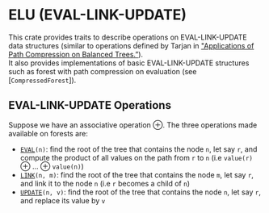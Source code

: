# ELU (EVAL-LINK-UPDATE)
This crate provides traits to describe operations on EVAL-LINK-UPDATE data structures (similar to operations defined by Tarjan in ["Applications of Path Compression on Balanced Trees.”](https://doi.org/10.1145/322154.322161)).  
It also provides implementations of basic EVAL-LINK-UPDATE structures such as forest with path compression on evaluation (see [`CompressedForest`]).

## EVAL-LINK-UPDATE Operations
Suppose we have an associative operation ⊕. The three operations made available on forests are:
- [`EVAL`](EvalLinkUpdate::try_eval)`(n)`: find the root of the tree that contains the node `n`, let say `r`, and compute the product of all values on the path from `r` to `n` (i.e `value(r)` ⊕ ... ⊕ `value(n)`)
- [`LINK`](EvalLinkUpdate::try_link)`(n, m)`: find the root of the tree that contains the node `m`, let say `r`, and link it to the node `n` (i.e `r` becomes a child of `n`)
- [`UPDATE`](EvalLinkUpdate::try_update)`(n, v)`: find the root of the tree that contains the node `n`, let say `r`, and replace its value by `v`
